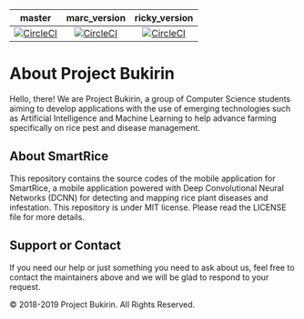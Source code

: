 | master | marc_version | ricky_version |
|:------:|:------------:|:-------------:|
| [![CircleCI](https://circleci.com/gh/marcreyesph/smartrice-mobile/tree/master.svg?style=shield)](https://circleci.com/gh/marcreyesph/smartrice-mobile/tree/master) | [![CircleCI](https://circleci.com/gh/marcreyesph/smartrice-mobile/tree/marc_version.svg?style=shield)](https://circleci.com/gh/marcreyesph/smartrice-mobile/tree/marc_version) | [![CircleCI](https://circleci.com/gh/marcreyesph/smartrice-mobile/tree/ricky_version.svg?style=shield)](https://circleci.com/gh/marcreyesph/smartrice-mobile/tree/ricky_version)

# About Project Bukirin

Hello, there! We are Project Bukirin, a group of Computer Science students aiming to develop applications with the use of emerging technologies such as Artificial Intelligence and Machine Learning to help advance farming specifically on rice pest and disease management.

## About SmartRice

This repository contains the source codes of the mobile application for SmartRice, a mobile application powered with Deep Convolutional Neural Networks (DCNN) for detecting and mapping rice plant diseases and infestation. This repository is under MIT license. Please read the LICENSE file for more details.

## Support or Contact

If you need our help or just something you need to ask about us, feel free to contact the maintainers above and we will be glad to respond to your request.

&copy; 2018-2019 Project Bukirin. All Rights Reserved.
